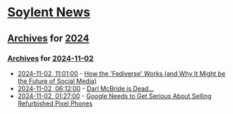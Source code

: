 # [Soylent News](../../../README.md)

## [Archives](../../index.md) for [2024](../index.md)

### [Archives](../../index.md) for [2024-11-02](index.md)

* [2024-11-02, 11:01:00](https://soylentnews.org/article.pl?sid=24/11/01/1226205&from=rss) - [How the 'Fediverse' Works (and Why It Might be the Future of Social Media)](https://soylentnews.org/article.pl?sid=24/11/01/1226205&from=rss)
* [2024-11-02, 06:12:00](https://soylentnews.org/article.pl?sid=24/11/01/0222259&from=rss) - [Darl McBride is Dead...](https://soylentnews.org/article.pl?sid=24/11/01/0222259&from=rss)
* [2024-11-02, 01:27:00](https://soylentnews.org/article.pl?sid=24/10/31/022212&from=rss) - [Google Needs to Get Serious About Selling Refurbished Pixel Phones](https://soylentnews.org/article.pl?sid=24/10/31/022212&from=rss)
